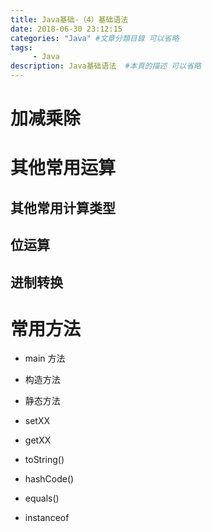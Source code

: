 ```yaml
---
title: Java基础-（4）基础语法
date: 2018-06-30 23:12:15
categories: "Java" #文章分類目錄 可以省略
tags: 
     - Java
description: Java基础语法  #本頁的描述 可以省略
---
```




#  加减乘除



# 其他常用运算



## 其他常用计算类型



## 位运算



## 进制转换







# 常用方法



- main 方法

  

- 构造方法

  

- 静态方法

  

- setXX



- getXX



- toString()



- hashCode()

  

- equals()

  

- instanceof







